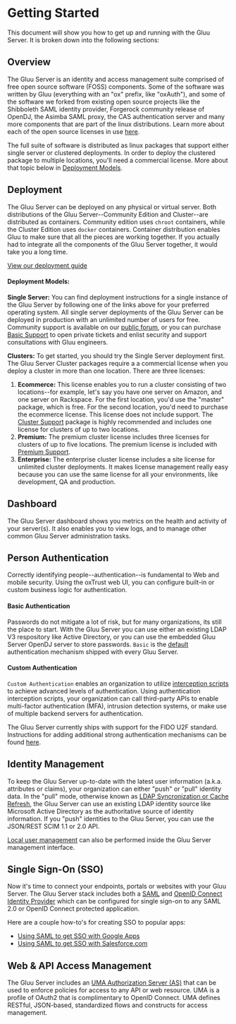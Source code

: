 # Getting Started

This document will show you how to get up and running with the Gluu Server. It is broken down into the following sections:


## Overview
The Gluu Server is an identity and access management suite comprised of free open source software (FOSS) components. Some of the software was written by Gluu (everything with an "ox" prefix, like "oxAuth"), and some of the software we forked from existing open source projects like the Shibboleth SAML identity provider, Forgerock community release of OpenDJ, the Asimba SAML proxy, the CAS authentication server and many more components that are part of the linux distributions. Learn more about each of the open source licenses in use [here](../introduction/index.md#licenses).

The full suite of software is distributed as linux packages that support either single server or clustered deployments. In order to deploy the clustered package to multiple locations, you'll need a commercial license. More about that topic below in [Deployment Models](#deployment-models).

## Deployment
The Gluu Server can be deployed on any physical or virtual server. Both distributions of the Gluu Server--Community Edition and Cluster--are distributed as containers. Community edition uses `chroot` containers, while the Cluster Edition uses `docker` containers. Container distribution enables Gluu to make sure that all the pieces are working together. If you actually had to integrate all the components of the Gluu Server together, it would take you a long time. 

[View our deployment guide](../deployment/index.md)

#### Deployment Models:  
**Single Server:** You can find deployment instructions for a single instance of the Gluu Server by following one of the links above for your preferred operating system. All single server deployments of the Gluu Server can be deployed in production with an unlimited number of users for free. Community support is available on our [public forum](http://support.gluu.org), or you can purchase [Basic Support](http://gluu.org/pricing) to open private tickets and enlist security and support consultations with Gluu engineers.   

**Clusters:**  To get started, you should try the Single Server deployment first. The Gluu Server Cluster packages require a a commercial license when you deploy a cluster in more than one location. There are three licenses:
  
1. **Ecommerce:** This license enables you to run a cluster consisting of two locations--for example, let's say you have one server on Amazon, and one server on Rackspace. For the first location, you'd use the "master" package, which is free. For the second location, you'd need to purchase the ecommerce license. This license does not include support. The [Cluster  Support](http://gluu.org/pricing) package is highly recommended and includes one license for clusters of up to two locations.
2. **Premium:** The premium cluster license includes three licenses for clusters of up to five locations. The premium license is included with [Premium Support](http://gluu.org/pricing).
3. **Enterprise:** The enterprise cluster license includes a site license for unlimited cluster deployments. It makes license management really easy because you can use the same license for all your environments, like development, QA and production.

## Dashboard
The Gluu Server dashboard shows you metrics on the health and activity of your server(s). It also enables you to view logs, and to manage other common Gluu Server administration tasks. 

## Person Authentication
Correctly identifying people--authentication--is fundamental to Web and mobile security. Using the oxTrust web UI, you can configure built-in or custom business logic for authentication. 

#### Basic Authentication
Passwords do not mitigate a lot of risk, but for many organizations, its still the place to start. With the Gluu Server you can use either an existing LDAP V3 respository like Active Directory,  or you can use the embedded Gluu Server OpenDJ server to store passwords. `Basic` is the [default](../configuration/index.md#manage-authentication) authentication mechanism shipped with every Gluu Server. 

#### Custom Authentication
`Custom Authentication` enables an organization to utilize [interception scripts](../../reference/interception-scripts/index.md#overview) to achieve advanced levels of authentication. Using authentication interception scripts, your organization can call third-party APIs to enable multi-factor authentication (MFA), intrusion detection systems, or make use of multiple backend servers for authentication. 

The Gluu Server currently ships with support for the FIDO U2F standard. Instructions for adding additional strong authentication mechanisms can be found [here](../../reference/interception-scripts/index.md#authentication). 


## Identity Management
To keep the Gluu Server up-to-date with the latest user information (a.k.a. attributes or claims), your organization can either "push" or "pull" identity data. In the "pull" mode, otherwise known as [LDAP Syncronization or Cache Refresh](../../articles/cache-refresh.md), the Gluu Server can use an existing LDAP identity source like Microsoft Active Directory as the authoritative source of identity information. If you "push" identities to the Gluu Server, you can use the JSON/REST SCIM 1.1 or 2.0 API. 

[Local user management](../user-management/index.md#local-user-management) can also be performed inside the Gluu Server management interface.


## Single Sign-On (SSO)
Now it's time to connect your endpoints, portals or websites with your Gluu Server. The Gluu Server stack includes both a [SAML](../saml/index.md) and [OpenID Connect Identity Provider](../openid-connect/index.md) which can be configured for single sign-on to any SAML 2.0 or OpenID Connect protected application.

Here are a couple how-to's for creating SSO to popular apps:

- [Using SAML to get SSO with Google Apps](../../articles/google-saml.md)  
- [Using SAML to get SSO with Salesforce.com](../../articles/salesforce-sso.md)  


## Web & API Access Management
The Gluu Server includes an [UMA Authorization Server (AS)](../uma/index.md) that can be used to enforce policies for access to any API or web resource. UMA is a profile of OAuth2 that is complimentary to OpenID Connect. UMA defines RESTful, JSON-based, standardized flows and constructs for access management. 
